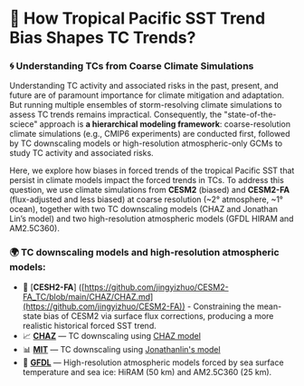 # 🦖 How Tropical Pacific SST Trend Bias Shapes TC Trends? 

### 🌀 Understanding TCs from Coarse Climate Simulations

Understanding TC activity and associated risks in the past, present, and future are of paramount importance for climate mitigation and adaptation. But running multiple ensembles of storm-resolving climate simulations to assess TC trends remains impractical. Consequently, the "state-of-the-sciece" approach is **a hierarchical modeling framework**: coarse-resolution climate simulations (e.g., CMIP6 experiments) are conducted first, followed by TC downscaling models or high-resolution atmospheric-only GCMs to study TC activity and associated risks. 

Here, we explore how biases in forced trends of the tropical Pacific SST that persist in climate models impact the forced trends in TCs. To address this question, we use climate simulations from **CESM2** (biased) and **CESM2-FA** (flux-adjusted and less biased) at coarse resolution (~2° atmosphere, ~1° ocean), together with two TC downscaling models (CHAZ and Jonathan Lin’s model) and two high-resolution atmospheric models (GFDL HIRAM and AM2.5C360).


### 🌍 TC downscaling models and high-resolution atmospheric models:
- 💾 [**CESH2-FA**] ([https://github.com/jingyizhuo/CESM2-FA_TC/blob/main/CHAZ/CHAZ.md](https://github.com/jingyizhuo/CESM2-FA)) - Constraining the mean-state bias of CESM2 via surface flux corrections, producing a more realistic historical forced SST trend.
- 📈 [**CHAZ**](https://github.com/jingyizhuo/CESM2-FA_TC/blob/main/CHAZ/CHAZ.md) — TC downscaling using [CHAZ model](https://github.com/jingyizhuo/CESM2-FA_TC/tree/main/CHAZ)
- 📊 [**MIT**](https://github.com/jingyizhuo/CESM2-FA_TC/tree/main/MIT_model) — TC downscaling using [Jonathanlin's model](https://github.com/linjonathan/tropical_cyclone_risk)
- 🌊 [**GFDL**](https://github.com/jingyizhuo/CESM2-FA_TC/tree/main/GFDL_model) — High-resolution atmospheric models forced by sea surface temperature and sea ice: HiRAM (50 km) and AM2.5C360 (25 km).
